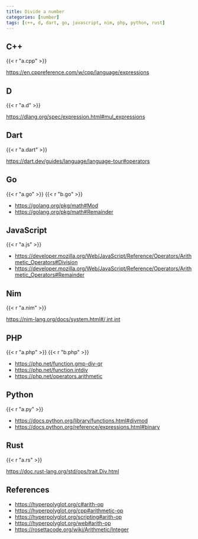 ```yaml
---
title: Divide a number
categories: [number]
tags: [c++, d, dart, go, javascript, nim, php, python, rust]
---
```


## C++

{{< r "a.cpp" >}}

<https://en.cppreference.com/w/cpp/language/expressions>

## D

{{< r "a.d" >}}

<https://dlang.org/spec/expression.html#mul_expressions>

## Dart

{{< r "a.dart" >}}

<https://dart.dev/guides/language/language-tour#operators>

## Go

{{< r "a.go" >}}
{{< r "b.go" >}}

- <https://golang.org/pkg/math#Mod>
- <https://golang.org/pkg/math#Remainder>

## JavaScript

{{< r "a.js" >}}

- <https://developer.mozilla.org/Web/JavaScript/Reference/Operators/Arithmetic_Operators#Division>
- <https://developer.mozilla.org/Web/JavaScript/Reference/Operators/Arithmetic_Operators#Remainder>

## Nim

{{< r "a.nim" >}}

<https://nim-lang.org/docs/system.html#/,int,int>

## PHP

{{< r "a.php" >}}
{{< r "b.php" >}}

- <https://php.net/function.gmp-div-qr>
- <https://php.net/function.intdiv>
- <https://php.net/operators.arithmetic>

## Python

{{< r "a.py" >}}

- <https://docs.python.org/library/functions.html#divmod>
- <https://docs.python.org/reference/expressions.html#binary>

## Rust

{{< r "a.rs" >}}

<https://doc.rust-lang.org/std/ops/trait.Div.html>

## References

- <https://hyperpolyglot.org/c#arith-op>
- <https://hyperpolyglot.org/cpp#arithmetic-op>
- <https://hyperpolyglot.org/scripting#arith-op>
- <https://hyperpolyglot.org/web#arith-op>
- <https://rosettacode.org/wiki/Arithmetic/Integer>
